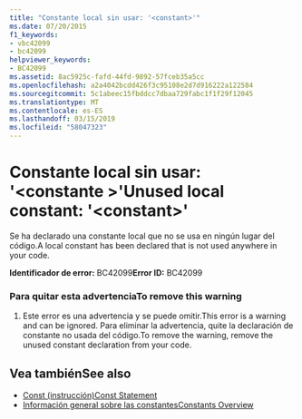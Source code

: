 ```yaml
---
title: "Constante local sin usar: '<constant>'"
ms.date: 07/20/2015
f1_keywords:
- vbc42099
- bc42099
helpviewer_keywords:
- BC42099
ms.assetid: 8ac5925c-fafd-44fd-9892-57fceb35a5cc
ms.openlocfilehash: a2a4042bcdd426f3c95108e2d7d916222a122584
ms.sourcegitcommit: 5c1abeec15fbddcc7dbaa729fabc1f1f29f12045
ms.translationtype: MT
ms.contentlocale: es-ES
ms.lasthandoff: 03/15/2019
ms.locfileid: "58047323"
---
```

# <a name="unused-local-constant-constant"></a><span data-ttu-id="0b06c-102">Constante local sin usar: '\<constante >'</span><span class="sxs-lookup"><span data-stu-id="0b06c-102">Unused local constant: '\<constant>'</span></span>
<span data-ttu-id="0b06c-103">Se ha declarado una constante local que no se usa en ningún lugar del código.</span><span class="sxs-lookup"><span data-stu-id="0b06c-103">A local constant has been declared that is not used anywhere in your code.</span></span>  
  
 <span data-ttu-id="0b06c-104">**Identificador de error:** BC42099</span><span class="sxs-lookup"><span data-stu-id="0b06c-104">**Error ID:** BC42099</span></span>  
  
### <a name="to-remove-this-warning"></a><span data-ttu-id="0b06c-105">Para quitar esta advertencia</span><span class="sxs-lookup"><span data-stu-id="0b06c-105">To remove this warning</span></span>  
  
1.  <span data-ttu-id="0b06c-106">Este error es una advertencia y se puede omitir.</span><span class="sxs-lookup"><span data-stu-id="0b06c-106">This error is a warning and can be ignored.</span></span> <span data-ttu-id="0b06c-107">Para eliminar la advertencia, quite la declaración de constante no usada del código.</span><span class="sxs-lookup"><span data-stu-id="0b06c-107">To remove the warning, remove the unused constant declaration from your code.</span></span>  
  
## <a name="see-also"></a><span data-ttu-id="0b06c-108">Vea también</span><span class="sxs-lookup"><span data-stu-id="0b06c-108">See also</span></span>

- [<span data-ttu-id="0b06c-109">Const (instrucción)</span><span class="sxs-lookup"><span data-stu-id="0b06c-109">Const Statement</span></span>](../../visual-basic/language-reference/statements/const-statement.md)
- [<span data-ttu-id="0b06c-110">Información general sobre las constantes</span><span class="sxs-lookup"><span data-stu-id="0b06c-110">Constants Overview</span></span>](../../visual-basic/programming-guide/language-features/constants-enums/constants-overview.md)

